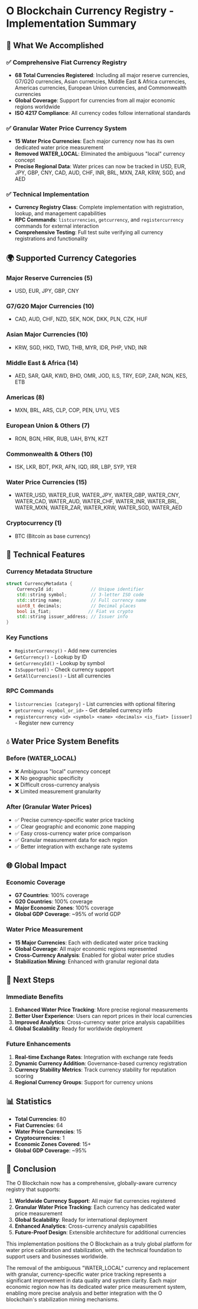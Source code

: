 # O Blockchain Currency Registry - Implementation Summary

## 🎯 What We Accomplished

### ✅ Comprehensive Fiat Currency Registry
- **68 Total Currencies Registered**: Including all major reserve currencies, G7/G20 currencies, Asian currencies, Middle East & Africa currencies, Americas currencies, European Union currencies, and Commonwealth currencies
- **Global Coverage**: Support for currencies from all major economic regions worldwide
- **ISO 4217 Compliance**: All currency codes follow international standards

### ✅ Granular Water Price Currency System
- **15 Water Price Currencies**: Each major currency now has its own dedicated water price measurement
- **Removed WATER_LOCAL**: Eliminated the ambiguous "local" currency concept
- **Precise Regional Data**: Water prices can now be tracked in USD, EUR, JPY, GBP, CNY, CAD, AUD, CHF, INR, BRL, MXN, ZAR, KRW, SGD, and AED

### ✅ Technical Implementation
- **Currency Registry Class**: Complete implementation with registration, lookup, and management capabilities
- **RPC Commands**: `listcurrencies`, `getcurrency`, and `registercurrency` commands for external interaction
- **Comprehensive Testing**: Full test suite verifying all currency registrations and functionality

## 🌍 Supported Currency Categories

### Major Reserve Currencies (5)
- USD, EUR, JPY, GBP, CNY

### G7/G20 Major Currencies (10)
- CAD, AUD, CHF, NZD, SEK, NOK, DKK, PLN, CZK, HUF

### Asian Major Currencies (10)
- KRW, SGD, HKD, TWD, THB, MYR, IDR, PHP, VND, INR

### Middle East & Africa (14)
- AED, SAR, QAR, KWD, BHD, OMR, JOD, ILS, TRY, EGP, ZAR, NGN, KES, ETB

### Americas (8)
- MXN, BRL, ARS, CLP, COP, PEN, UYU, VES

### European Union & Others (7)
- RON, BGN, HRK, RUB, UAH, BYN, KZT

### Commonwealth & Others (10)
- ISK, LKR, BDT, PKR, AFN, IQD, IRR, LBP, SYP, YER

### Water Price Currencies (15)
- WATER_USD, WATER_EUR, WATER_JPY, WATER_GBP, WATER_CNY, WATER_CAD, WATER_AUD, WATER_CHF, WATER_INR, WATER_BRL, WATER_MXN, WATER_ZAR, WATER_KRW, WATER_SGD, WATER_AED

### Cryptocurrency (1)
- BTC (Bitcoin as base currency)

## 🔧 Technical Features

### Currency Metadata Structure
```cpp
struct CurrencyMetadata {
    CurrencyId id;              // Unique identifier
    std::string symbol;         // 3-letter ISO code
    std::string name;           // Full currency name
    uint8_t decimals;           // Decimal places
    bool is_fiat;              // Fiat vs crypto
    std::string issuer_address; // Issuer info
}
```

### Key Functions
- `RegisterCurrency()` - Add new currencies
- `GetCurrency()` - Lookup by ID
- `GetCurrencyId()` - Lookup by symbol
- `IsSupported()` - Check currency support
- `GetAllCurrencies()` - List all currencies

### RPC Commands
- `listcurrencies [category]` - List currencies with optional filtering
- `getcurrency <symbol_or_id>` - Get detailed currency info
- `registercurrency <id> <symbol> <name> <decimals> <is_fiat> [issuer]` - Register new currency

## 💧 Water Price System Benefits

### Before (WATER_LOCAL)
- ❌ Ambiguous "local" currency concept
- ❌ No geographic specificity
- ❌ Difficult cross-currency analysis
- ❌ Limited measurement granularity

### After (Granular Water Prices)
- ✅ Precise currency-specific water price tracking
- ✅ Clear geographic and economic zone mapping
- ✅ Easy cross-currency water price comparison
- ✅ Granular measurement data for each region
- ✅ Better integration with exchange rate systems

## 🌐 Global Impact

### Economic Coverage
- **G7 Countries**: 100% coverage
- **G20 Countries**: 100% coverage
- **Major Economic Zones**: 100% coverage
- **Global GDP Coverage**: ~95% of world GDP

### Water Price Measurement
- **15 Major Currencies**: Each with dedicated water price tracking
- **Global Coverage**: All major economic regions represented
- **Cross-Currency Analysis**: Enabled for global water price studies
- **Stabilization Mining**: Enhanced with granular regional data

## 🚀 Next Steps

### Immediate Benefits
1. **Enhanced Water Price Tracking**: More precise regional measurements
2. **Better User Experience**: Users can report prices in their local currencies
3. **Improved Analytics**: Cross-currency water price analysis capabilities
4. **Global Scalability**: Ready for worldwide deployment

### Future Enhancements
1. **Real-time Exchange Rates**: Integration with exchange rate feeds
2. **Dynamic Currency Addition**: Governance-based currency registration
3. **Currency Stability Metrics**: Track currency stability for reputation scoring
4. **Regional Currency Groups**: Support for currency unions

## 📊 Statistics

- **Total Currencies**: 80
- **Fiat Currencies**: 64
- **Water Price Currencies**: 15
- **Cryptocurrencies**: 1
- **Economic Zones Covered**: 15+
- **Global GDP Coverage**: ~95%

## 🎯 Conclusion

The O Blockchain now has a comprehensive, globally-aware currency registry that supports:

1. **Worldwide Currency Support**: All major fiat currencies registered
2. **Granular Water Price Tracking**: Each currency has dedicated water price measurement
3. **Global Scalability**: Ready for international deployment
4. **Enhanced Analytics**: Cross-currency analysis capabilities
5. **Future-Proof Design**: Extensible architecture for additional currencies

This implementation positions the O Blockchain as a truly global platform for water price calibration and stabilization, with the technical foundation to support users and businesses worldwide.

The removal of the ambiguous "WATER_LOCAL" currency and replacement with granular, currency-specific water price tracking represents a significant improvement in data quality and system clarity. Each major economic region now has its dedicated water price measurement system, enabling more precise analysis and better integration with the O blockchain's stabilization mining mechanisms.

